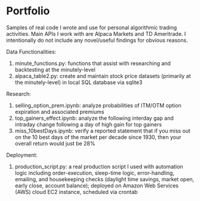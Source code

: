 # Portfolio
Samples of real code I wrote and use for personal algorithmic trading activities. Main APIs I work with are Alpaca Markets and TD Ameritrade. I intentionally do not include any novel/useful findings for obvious reasons.

Data Functionalities:
1. minute_functions.py: functions that assist with researching and backtesting at the minutely-level
2. alpaca_table2.py: create and maintain stock price datasets (primarily at the minutely-level) in local SQL database via sqlite3

Research:
1. selling_option_prem.ipynb: analyze probabilities of ITM/OTM option expiration and associated premiums
2. top_gainers_effect.ipynb: analyze the following interday gap and intraday change following a day of high gain for top gainers
3. miss_10bestDays.ipynb: verify a reported statement that if you miss out on the 10 best days of the market per decade since 1930, then your overall return would just be 28%

Deployment:
1. production_script.py: a real production script I used with automation logic including order-execution, sleep-time logic, error-handling, emailing, and housekeeping checks (daylight time savings, market open, early close, account balance); deployed on Amazon Web Services (AWS) cloud EC2 instance, scheduled via crontab
